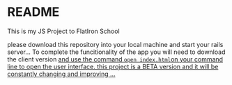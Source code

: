 # README

This is my JS Project to FlatIron School 

please download this repository into your local machine and start your rails server... To complete the funcitionality of the app you will need to download the client version <a href="https://github.com/zanibruno/todo_list_client"> and use the command ```open index.html```on your command line to open the user interface. this project is a BETA version and it will be constantly changing and improving ... 
